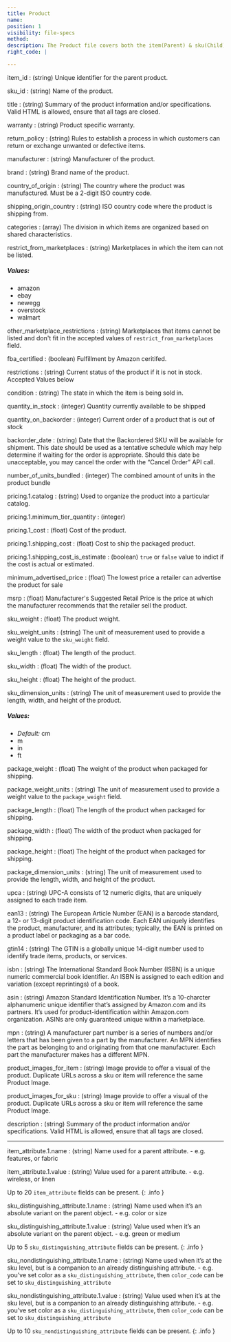 ```yaml
---
title: Product
name:
position: 1
visibility: file-specs
method:
description: The Product file covers both the item(Parent) & sku(Child) catalog information.
right_code: |

---
```


item_id
: (string) Unique identifier for the parent product.

sku_id
: (string) Name of the product.

title
: (string) Summary of the product information and/or specifications. Valid HTML is allowed, ensure that all tags are closed.

warranty
: (string) Product specific warranty.

return_policy
: (string) Rules to establish a process in which customers can return or exchange unwanted or defective items.

manufacturer
: (string) Manufacturer of the product.

brand
: (string) Brand name of the product.

country_of_origin
: (string) The country where the product was manufactured. Must be a 2-digit ISO country code.

shipping_origin_country
: (string) ISO country code where the product is shipping from.

categories
: (array) The division in which items are organized based on shared characteristics.

restrict_from_marketplaces
: (string) Marketplaces in which the item can not be listed.
##### ***Values***:
- amazon
- ebay
- newegg
- overstock
- walmart

other_marketplace_restrictions
: (string) Marketplaces that items cannot be listed and don't fit in the accepted values of `restrict_from_marketplaces` field.

fba_certified
: (boolean) Fulfillment by Amazon ceritifed.

restrictions
: (string) Current status of the product if it is not in stock. Accepted Values below

condition
: (string) The state in which the item is being sold in.

quantity_in_stock
: (integer) Quantity currently available to be shipped

quantity_on_backorder
: (integer) Current order of a product that is out of stock

backorder_date
: (string) Date that the Backordered SKU will be available for shipment. This date should be used as a tentative schedule which may help determine if waiting for the order is appropriate. Should this date be unacceptable, you may cancel the order with the “Cancel Order” API call.

number_of_units_bundled
: (integer) The combined amount of units in the product bundle

pricing.1.catalog
: (string) Used to organize the product into a particular catalog.

pricing.1.minimum_tier_quantity
: (integer)

pricing.1_cost
: (float) Cost of the product.

pricing.1.shipping_cost
: (float) Cost to ship the packaged product.

pricing.1.shipping_cost_is_estimate
: (boolean) `true` or `false` value to indict if the cost is actual or estimated.

minimum_advertised_price
: (float) The lowest price a retailer can advertise the product for sale

msrp
: (float) Manufacturer's Suggested Retail Price is the price at which the manufacturer recommends that the retailer sell the product.

sku_weight
: (float) The product weight.

sku_weight_units
: (string) The unit of measurement used to provide a weight value to the `sku_weight` field.

sku_length
: (float) The length of the product.

sku_width
: (float) The width of the product.

sku_height
: (float) The height of the product.

sku_dimension_units
: (string) The unit of measurement used to provide the length, width, and height of the product.
##### ***Values***:
- _Default:_ cm
- m
- in
- ft

package_weight
: (float) The weight of the product when packaged for shipping.

package_weight_units
: (string) The unit of measurement used to provide a weight value to the `package_weight` field.

package_length
: (float) The length of the product when packaged for shipping.

package_width
: (float) The width of the product when packaged for shipping.

package_height
: (float) The height of the product when packaged for shipping.

package_dimension_units
: (string) The unit of measurement used to provide the length, width, and height of the product.

upca
: (string) UPC-A consists of 12 numeric digits, that are uniquely assigned to each trade item.

ean13
: (string) The European Article Number (EAN) is a barcode standard, a 12- or 13-digit product identification code. Each EAN uniquely identifies the product, manufacturer, and its attributes; typically, the EAN is printed on a product label or packaging as a bar code.

gtin14
: (string) The GTIN is a globally unique 14-digit number used to identify trade items, products, or services.

isbn
: (string) The International Standard Book Number (ISBN) is a unique numeric commercial book identifier. An ISBN is assigned to each edition and variation (except reprintings) of a book.

asin
: (string) Amazon Standard Identification Number. It’s a 10-charcter alphanumeric unique identifier that’s assigned by Amazon.com and its partners. It’s used for product-identification within Amazon.com organization. ASINs are only guaranteed unique within a marketplace.

mpn
: (string) A manufacturer part number is a series of numbers and/or letters that has been given to a part by the manufacturer. An MPN identifies the part as belonging to and originating from that one manufacturer. Each part the manufacturer makes has a different MPN.

product_images_for_item
: (string) Image provide to offer a visual of the product. Duplicate URLs across a sku or item will reference the same Product Image.


product_images_for_sku
: (string) Image provide to offer a visual of the product. Duplicate URLs across a sku or item will reference the same Product Image.

description
: (string) Summary of the product information and/or specifications. Valid HTML is allowed, ensure that all tags are closed.

----
item_attribute.1.name
: (string) Name used for a parent attribute. - e.g. features, or fabric

item_attribute.1.value
: (string) Value used for a parent attribute. - e.g. wireless, or linen

Up to 20 `item_attribute` fields can be present.
{: .info }

sku_distinguishing_attribute.1.name
: (string) Name used when it’s an absolute variant on the parent object. - e.g. color or size

sku_distinguishing_attribute.1.value
: (string) Value used when it’s an absolute variant on the parent object. - e.g. green or medium

Up to 5 `sku_distinguishing_attribute` fields can be present.
{: .info }

sku_nondistinguishing_attribute.1.name
: (string) Name used when it’s at the sku level, but is a companion to an already distinguishing attribute. - e.g. you’ve set color as a `sku_distinguishing_attribute`, then `color_code` can be set to `sku_distinguishing_attribute`

sku_nondistinguishing_attribute.1.value
: (string) Value used when it’s at the sku level, but is a companion to an already distinguishing attribute. - e.g. you’ve set color as a `sku_distinguishing_attribute`, then `color_code` can be set to `sku_distinguishing_attribute`

Up to 10 `sku_nondistinguishing_attribute` fields can be present.
{: .info }